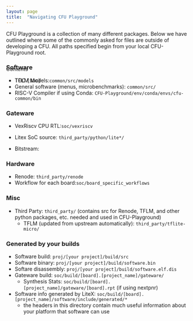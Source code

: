 ```yaml
---
layout: page
title:  "Navigating CFU Playground"
---
```


CFU Playground is a collection of many different packages. 
Below we have outlined where some of the commonly asked for files are outside of developing a CFU.
All paths specified begin from your local CFU-Playground root. 

<div id="toc_container" style="position: absolute" markdown="1">
<p class="toc_title">Contents</p>

* TOC
{:toc}
</div>

### Software
* TFLM Models:`common/src/models`
* General software (menus, microbenchmarks): `common/src/`
* RISC-V Compiler if using Conda: `CFU-Playground/env/conda/envs/cfu-common/bin`

### Gateware
* VexRiscv CPU RTL:`soc/vexriscv`
* Litex SoC source: `third_party/python/lite*/`

* Bitstream:

### Hardware
* Renode: `third_party/renode`
* Workflow for each board:`soc/board_specific_workflows` 

### Misc
* Third Party: `third_party/` (contains src for Renode, TFLM, and other python packages, etc. needed and used in CFU-Playground) 
  * TFLM (updated from upstream automatically): `third_party/tflite-micro/`

### Generated by your builds
* Software build: `proj/[your project]/build/src`
* Software binary: `proj/[your project]/build/software.bin`
* Softare disassembly: `proj/[your project]/build/software.elf.dis`
* Gateware build: `soc/build/[board].[project_name]/gateware/`
  * Synthesis Stats: `soc/build/[board].[project_name]/gateware/[board].rpt` (if using nextpnr)
* Software info generated by LiteX: `soc/build/[board].[project_name]/software/include/generated/*`
  * the headers in this directory contain much useful information about your platform that software can use   
